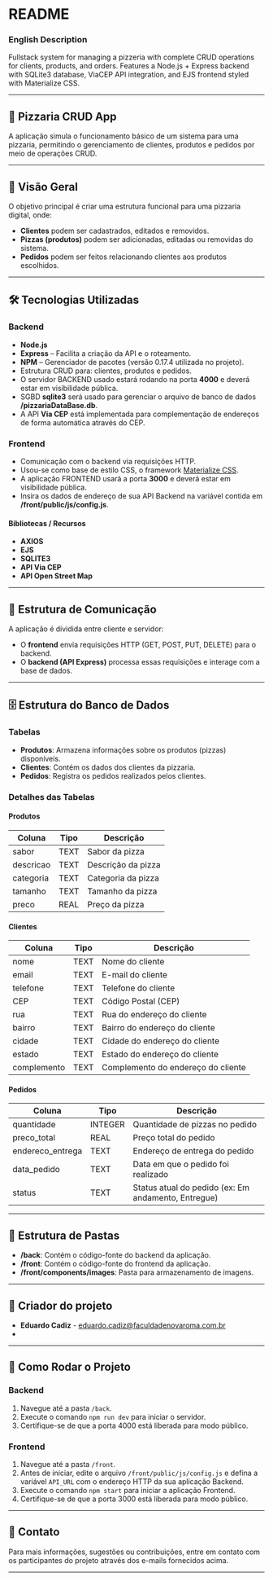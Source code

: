 # README

### English Description
Fullstack system for managing a pizzeria with complete CRUD operations for clients, products, and orders. Features a Node.js + Express backend with SQLite3 database, ViaCEP API integration, and EJS frontend styled with Materialize CSS.

---

## 🍕 Pizzaria CRUD App

A aplicação simula o funcionamento básico de um sistema para uma pizzaria, permitindo o gerenciamento de clientes, produtos e pedidos por meio de operações CRUD.

---

## 🚀 Visão Geral

O objetivo principal é criar uma estrutura funcional para uma pizzaria digital, onde:

- **Clientes** podem ser cadastrados, editados e removidos.
- **Pizzas (produtos)** podem ser adicionadas, editadas ou removidas do sistema.
- **Pedidos** podem ser feitos relacionando clientes aos produtos escolhidos.

---

## 🛠️ Tecnologias Utilizadas

### Backend

- **Node.js**
- **Express** – Facilita a criação da API e o roteamento.
- **NPM** – Gerenciador de pacotes (versão 0.17.4 utilizada no projeto).
- Estrutura CRUD para: clientes, produtos e pedidos.
- O servidor BACKEND usado estará rodando na porta **4000** e deverá estar em visibilidade pública.
- SGBD **sqlite3** será usado para gerenciar o arquivo de banco de dados **/pizzariaDataBase.db**.
- A API **Via CEP** está implementada para complementação de endereços de forma automática através do CEP.

### Frontend

- Comunicação com o backend via requisições HTTP.
- Usou-se como base de estilo CSS, o framework [Materialize CSS](https://materializecss.com/).
- A aplicação FRONTEND usará a porta **3000** e deverá estar em visibilidade pública.
- Insira os dados de endereço de sua API Backend na variável contida em **/front/public/js/config.js**.

#### Bibliotecas / Recursos

- **AXIOS**
- **EJS**
- **SQLITE3**
- **API Via CEP**
- **API Open Street Map**

---

## 🔗 Estrutura de Comunicação

A aplicação é dividida entre cliente e servidor:

- O **frontend** envia requisições HTTP (GET, POST, PUT, DELETE) para o backend.
- O **backend (API Express)** processa essas requisições e interage com a base de dados.

---

## 🗄️ Estrutura do Banco de Dados

### Tabelas

- **Produtos**: Armazena informações sobre os produtos (pizzas) disponíveis.
- **Clientes**: Contém os dados dos clientes da pizzaria.
- **Pedidos**: Registra os pedidos realizados pelos clientes.

### Detalhes das Tabelas

#### Produtos

| Coluna    | Tipo    | Descrição                          |
|-----------|---------|------------------------------------|
| sabor     | TEXT    | Sabor da pizza                   |
| descricao | TEXT    | Descrição da pizza                |
| categoria | TEXT    | Categoria da pizza                 |
| tamanho   | TEXT    | Tamanho da pizza                   |
| preco     | REAL    | Preço da pizza                     |

#### Clientes

| Coluna      | Tipo    | Descrição                              |
|-------------|---------|----------------------------------------|
| nome        | TEXT    | Nome do cliente                        |
| email       | TEXT    | E-mail do cliente                     |
| telefone    | TEXT    | Telefone do cliente                   |
| CEP         | TEXT    | Código Postal (CEP)                  |
| rua         | TEXT    | Rua do endereço do cliente            |
| bairro      | TEXT    | Bairro do endereço do cliente         |
| cidade      | TEXT    | Cidade do endereço do cliente         |
| estado      | TEXT    | Estado do endereço do cliente         |
| complemento | TEXT    | Complemento do endereço do cliente    |

#### Pedidos

| Coluna            | Tipo    | Descrição                                      |
|-------------------|---------|------------------------------------------------|
| quantidade         | INTEGER | Quantidade de pizzas no pedido                |
| preco_total        | REAL    | Preço total do pedido                         |
| endereco_entrega   | TEXT    | Endereço de entrega do pedido                 |
| data_pedido        | TEXT    | Data em que o pedido foi realizado            |
| status             | TEXT    | Status atual do pedido (ex: Em andamento, Entregue) |

---

## 📂 Estrutura de Pastas

- **/back**: Contém o código-fonte do backend da aplicação.
- **/front**: Contém o código-fonte do frontend da aplicação.
- **/front/components/images**: Pasta para armazenamento de imagens.

---

## 👥 Criador do projeto

- **Eduardo Cadiz** - eduardo.cadiz@faculdadenovaroma.com.br
- 
---

## 🚀 Como Rodar o Projeto

### Backend

1. Navegue até a pasta `/back`.
2. Execute o comando `npm run dev` para iniciar o servidor.
3. Certifique-se de que a porta 4000 está liberada para modo público.

### Frontend

1. Navegue até a pasta `/front`.
2. Antes de iniciar, edite o arquivo `/front/public/js/config.js` e defina a variável `API_URL` com o endereço HTTP da sua aplicação Backend.
3. Execute o comando `npm start` para iniciar a aplicação Frontend.
4. Certifique-se de que a porta 3000 está liberada para modo público.

---

## 📧 Contato

Para mais informações, sugestões ou contribuições, entre em contato com os participantes do projeto através dos e-mails fornecidos acima.

---
